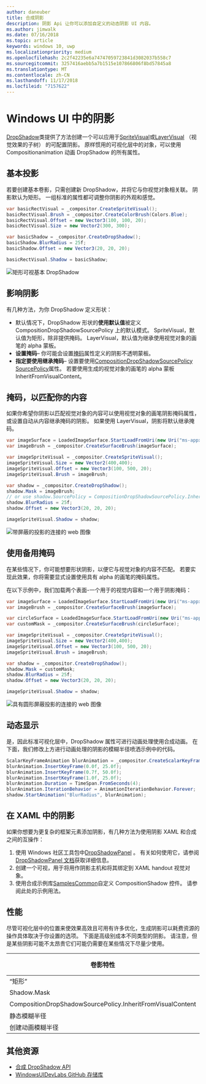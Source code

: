 ```yaml
---
author: daneuber
title: 合成阴影
description: 阴影 Api 让你可以添加自定义的动态阴影 UI 内容。
ms.author: jimwalk
ms.date: 07/16/2018
ms.topic: article
keywords: windows 10, uwp
ms.localizationpriority: medium
ms.openlocfilehash: 2c2f42235e6a74747059723841d3082037b558c7
ms.sourcegitcommit: 3257416aebb5a7b1515e107866806f8bd57845a8
ms.translationtype: MT
ms.contentlocale: zh-CN
ms.lasthandoff: 11/17/2018
ms.locfileid: "7157622"
---
```

# <a name="shadows-in-windows-ui"></a>Windows UI 中的阴影

[DropShadow](/uwp/api/Windows.UI.Composition.DropShadow)类提供了方法创建一个可以应用于[SpriteVisual](/uwp/api/windows.ui.composition.spritevisual)或[LayerVisual](/uwp/api/windows.ui.composition.layervisual) （视觉效果的子树） 的可配置阴影。 原样惯用的可视化层中的对象，可以使用 Compositionanimation 动画 DropShadow 的所有属性。

## <a name="basic-drop-shadow"></a>基本投影

若要创建基本卷影，只需创建新 DropShadow，并将它与你视觉对象相关联。 阴影默认为矩形。 一组标准的属性都可调整你阴影的外观和感觉。

```cs
var basicRectVisual = _compositor.CreateSpriteVisual();
basicRectVisual.Brush = _compositor.CreateColorBrush(Colors.Blue);
basicRectVisual.Offset = new Vector3(100, 100, 20);
basicRectVisual.Size = new Vector2(300, 300);

var basicShadow = _compositor.CreateDropShadow();
basicShadow.BlurRadius = 25f;
basicShadow.Offset = new Vector3(20, 20, 20);

basicRectVisual.Shadow = basicShadow;
```

![矩形可视基本 DropShadow](images/rectangular-dropshadow.png)

## <a name="shaping-the-shadow"></a>影响阴影

有几种方法，为你 DropShadow 定义形状：

- 默认情况下，DropShadow 形状的**使用默认值**被定义 CompositionDropShadowSourcePolicy 上的默认模式。 SpriteVisual，默认值为矩形，除非提供掩码。 LayerVisual，默认值为继承使用视觉对象的画笔的 alpha 蒙板。
- **设置掩码**– 你可能会设置[掩码](/uwp/api/windows.ui.composition.dropshadow.mask)属性定义的阴影不透明蒙板。
- **指定要使用继承掩码**– 设置要使用[CompositionDropShadowSourcePolicy](/uwp/api/windows.ui.composition.compositiondropshadowsourcepolicy) [SourcePolicy](/uwp/api/windows.ui.composition.dropshadow.sourcepolicy)属性。 若要使用生成的视觉对象的画笔的 alpha 蒙板 InheritFromVisualContent。

## <a name="masking-to-match-your-content"></a>掩码，以匹配你的内容

如果你希望你阴影以匹配视觉对象的内容可以使用视觉对象的画笔阴影掩码属性，或设置自动从内容继承掩码的阴影。 如果使用 LayerVisual，阴影将默认继承掩码。

```cs
var imageSurface = LoadedImageSurface.StartLoadFromUri(new Uri("ms-appx:///Assets/myImage.png"));
var imageBrush = _compositor.CreateSurfaceBrush(imageSurface);

var imageSpriteVisual = _compositor.CreateSpriteVisual();
imageSpriteVisual.Size = new Vector2(400,400);
imageSpriteVisual.Offset = new Vector3(100, 500, 20);
imageSpriteVisual.Brush = imageBrush;

var shadow = _compositor.CreateDropShadow();
shadow.Mask = imageBrush;
// or use shadow.SourcePolicy = CompositionDropShadowSourcePolicy.InheritFromVisualContent;
shadow.BlurRadius = 25f;
shadow.Offset = new Vector3(20, 20, 20);

imageSpriteVisual.Shadow = shadow;
```

![带屏蔽的投影的连接的 web 图像](images/ms-brand-web-dropshadow.png)

## <a name="using-an-alternative-mask"></a>使用备用掩码

在某些情况下，你可能想要形状阴影，以便它与视觉对象的内容不匹配。 若要实现此效果，你将需要显式设置使用具有 alpha 的画笔的掩码属性。

在以下示例中，我们加载两个表面-一个用于的视觉内容和一个用于阴影掩码：

```cs
var imageSurface = LoadedImageSurface.StartLoadFromUri(new Uri("ms-appx:///Assets/myImage.png"));
var imageBrush = _compositor.CreateSurfaceBrush(imageSurface);

var circleSurface = LoadedImageSurface.StartLoadFromUri(new Uri("ms-appx:///Assets/myCircleImage.png"));
var customMask = _compositor.CreateSurfaceBrush(circleSurface);

var imageSpriteVisual = _compositor.CreateSpriteVisual();
imageSpriteVisual.Size = new Vector2(400,400);
imageSpriteVisual.Offset = new Vector3(100, 500, 20);
imageSpriteVisual.Brush = imageBrush;

var shadow = _compositor.CreateDropShadow();
shadow.Mask = customMask;
shadow.BlurRadius = 25f;
shadow.Offset = new Vector3(20, 20, 20);

imageSpriteVisual.Shadow = shadow;
```

![具有圆形屏蔽投影的连接的 web 图像](images/ms-brand-web-masked-dropshadow.png)

## <a name="animating"></a>动态显示

是，因此标准可视化层中，DropShadow 属性可进行动画处理使用合成动画。 在下面，我们修改上方进行动画处理的阴影的模糊半径喷洒示例中的代码。

```cs
ScalarKeyFrameAnimation blurAnimation = _compositor.CreateScalarKeyFrameAnimation();
blurAnimation.InsertKeyFrame(0.0f, 25.0f);
blurAnimation.InsertKeyFrame(0.7f, 50.0f);
blurAnimation.InsertKeyFrame(1.0f, 25.0f);
blurAnimation.Duration = TimeSpan.FromSeconds(4);
blurAnimation.IterationBehavior = AnimationIterationBehavior.Forever;
shadow.StartAnimation("BlurRadius", blurAnimation);
```

## <a name="shadows-in-xaml"></a>在 XAML 中的阴影

如果你想要为更复杂的框架元素添加阴影，有几种方法为使用阴影 XAML 和合成之间的互操作：

1. 使用 Windows 社区工具包中[DropShadowPanel](https://github.com/Microsoft/UWPCommunityToolkit/blob/master/Microsoft.Toolkit.Uwp.UI.Controls/DropShadowPanel/DropShadowPanel.Properties.cs) 。 有关如何使用它，请参阅[DropShadowPanel 文档](https://docs.microsoft.com/windows/uwpcommunitytoolkit/controls/DropShadowPanel)获取详细信息。
1. 创建一个可视，用于将用作阴影主机和将其绑定到 XAML handout 视觉对象。
1. 使用合成示例库[SamplesCommon](https://github.com/Microsoft/WindowsUIDevLabs/tree/master/SamplesCommon/SamplesCommon)自定义 CompositionShadow 控件。 请参阅此处的示例用法。

## <a name="performance"></a>性能

尽管可视化层中的位置来使效果高效且可用有许多优化，生成阴影可以耗费资源的操作具体取决于你设置的选项。 下面是高级别成本不同类型的阴影。 请注意，但是某些阴影可能不太昂贵它们可能仍需要在某些情况下尽量少使用。

卷影特性| 成本
------------- | -------------
“矩形”    | 低
Shadow.Mask      | 高 
CompositionDropShadowSourcePolicy.InheritFromVisualContent | 高 
静态模糊半径 | 低
创建动画模糊半径 | 高 

## <a name="additional-resources"></a>其他资源

- [合成 DropShadow API](/uwp/api/Windows.UI.Composition.DropShadow)
- [WindowsUIDevLabs GitHub 存储库](https://github.com/Microsoft/WindowsUIDevLabs)